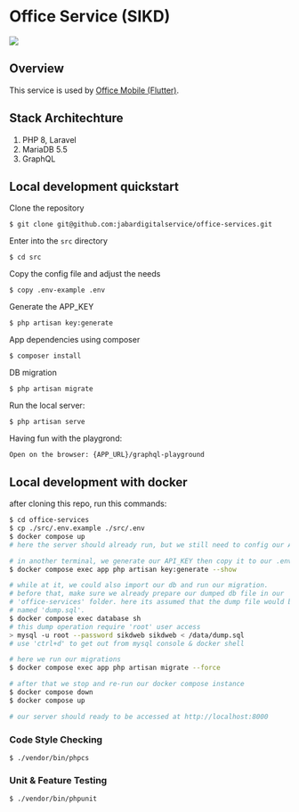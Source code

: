# Office Service (SIKD) 

<a href="https://codeclimate.com/github/jabardigitalservice/office-services/maintainability"><img src="https://api.codeclimate.com/v1/badges/888efd380ccef5a509cd/maintainability" /></a>
## Overview
This service is used by [Office Mobile (Flutter)](https://github.com/jabardigitalservice/office-mobile).

## Stack Architechture
1. PHP 8, Laravel
2. MariaDB 5.5
3. GraphQL

## Local development quickstart
Clone the repository
```
$ git clone git@github.com:jabardigitalservice/office-services.git
```

Enter into the `src` directory
```
$ cd src
```
Copy the config file and adjust the needs
```
$ copy .env-example .env
```
Generate the APP_KEY
```
$ php artisan key:generate
```
App dependencies using composer
```
$ composer install
```
DB migration
```
$ php artisan migrate
```

Run the local server:
```
$ php artisan serve
```

Having fun with the playgrond:
```
Open on the browser: {APP_URL}/graphql-playground
```

## Local development with docker

after cloning this repo, run this commands:

```bash
$ cd office-services
$ cp ./src/.env.example ./src/.env
$ docker compose up
# here the server should already run, but we still need to config our API_KEY

# in another terminal, we generate our API_KEY then copy it to our .env file
$ docker compose exec app php artisan key:generate --show

# while at it, we could also import our db and run our migration.
# before that, make sure we already prepare our dumped db file in our 
# 'office-services' folder. here its assumed that the dump file would be
# named 'dump.sql'.
$ docker compose exec database sh
# this dump operation require 'root' user access
> mysql -u root --password sikdweb sikdweb < /data/dump.sql
# use 'ctrl+d' to get out from mysql console & docker shell

# here we run our migrations
$ docker compose exec app php artisan migrate --force

# after that we stop and re-run our docker compose instance
$ docker compose down
$ docker compose up

# our server should ready to be accessed at http://localhost:8000
```

### Code Style Checking
```
$ ./vendor/bin/phpcs
```

### Unit & Feature Testing
```
$ ./vendor/bin/phpunit
```
